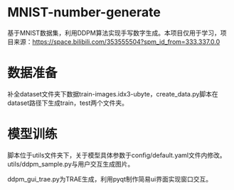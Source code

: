 # MNIST-number-generate
基于MNIST数据集，利用DDPM算法实现手写数字生成。本项目仅用于学习，项目来源：https://space.bilibili.com/353555504?spm_id_from=333.337.0.0

# 数据准备
补全dataset文件夹下数据train-images.idx3-ubyte，create_data.py脚本在dataset路径下生成train，test两个文件夹。

# 模型训练
脚本位于utils文件夹下，关于模型具体参数于config/default.yaml文件内修改。utils/ddpm_sample.py与用户交互生成图片。


ddpm_gui_trae.py为TRAE生成，利用pyqt制作简易ui界面实现窗口交互。
